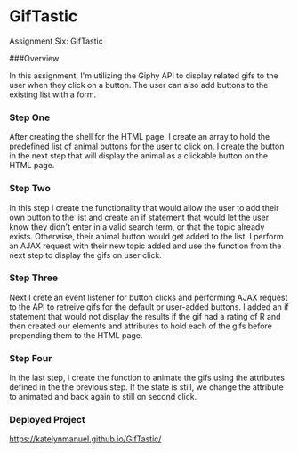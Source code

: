 # GifTastic
Assignment Six: GifTastic

###Overview 

In this assignment, I'm utilizing the Giphy API to display related gifs to the user when they click on a button. The user can also add buttons to the existing list with a form. 

### Step One

After creating the shell for the HTML page, I create an array to hold the predefined list of animal buttons for the user to click on. I create the button in the next step that will display the animal as a clickable button on the HTML page. 

### Step Two

In this step I create the functionality that would allow the user to add their own button to the list and create an if statement that would let the user know they didn't enter in a valid search term, or that the topic already exists. Otherwise, their animal button would get added to the list. I perform an AJAX request with their new topic added and use the function from the next step to display the gifs on user click.

### Step Three

Next I crete an event listener for button clicks and performing AJAX request to the API to retreive gifs for the default or user-added buttons. I added an if statement that would not display the results if the gif had a rating of R and then created our elements and attributes to hold each of the gifs before prepending them to the HTML page. 

### Step Four

In the last step, I create the function to animate the gifs using the attributes defined in the the previous step. If the state is still, we change the attribute to animated and back again to still on second click. 

### Deployed Project

https://katelynmanuel.github.io/GifTastic/